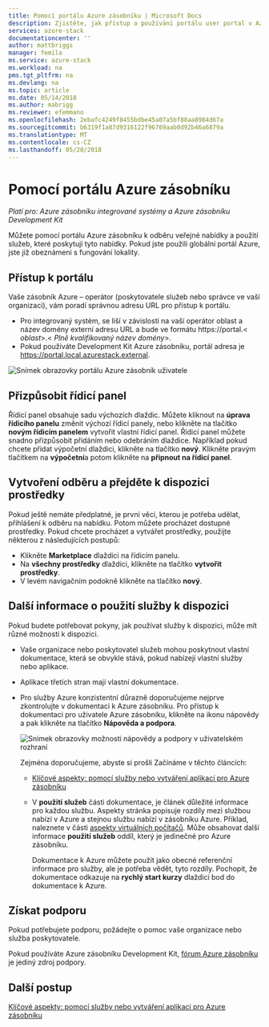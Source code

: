 ```yaml
---
title: Pomocí portálu Azure zásobníku | Microsoft Docs
description: Zjistěte, jak přístup a používání portálu user portal v Azure zásobníku.
services: azure-stack
documentationcenter: ''
author: mattbriggs
manager: femila
ms.service: azure-stack
ms.workload: na
pms.tgt_pltfrm: na
ms.devlang: na
ms.topic: article
ms.date: 05/14/2018
ms.author: mabrigg
ms.reviewer: efemmano
ms.openlocfilehash: 2ebafc4249f8455bdbe45a07a5bf88aa8984d67a
ms.sourcegitcommit: b6319f1a87d9316122f96769aab0d92b46a6879a
ms.translationtype: MT
ms.contentlocale: cs-CZ
ms.lasthandoff: 05/20/2018
---
```

# <a name="using-the-azure-stack-portal"></a>Pomocí portálu Azure zásobníku

*Platí pro: Azure zásobníku integrované systémy a Azure zásobníku Development Kit*

Můžete pomocí portálu Azure zásobníku k odběru veřejné nabídky a použití služeb, které poskytují tyto nabídky. Pokud jste použili globální portál Azure, jste již obeznámeni s fungování lokality.

## <a name="access-the-portal"></a>Přístup k portálu

Vaše zásobník Azure – operátor (poskytovatele služeb nebo správce ve vaší organizaci), vám poradí správnou adresu URL pro přístup k portálu.

- Pro integrovaný systém, se liší v závislosti na vaší operátor oblast a název domény externí adresu URL a bude ve formátu https://portal.&lt; *oblast*&gt;.&lt; *Plně kvalifikovaný název domény*&gt;.
- Pokud používáte Development Kit Azure zásobníku, portál adresa je https://portal.local.azurestack.external.

![Snímek obrazovky portálu Azure zásobník uživatele](media/azure-stack-use-portal/UserPortal.png)

## <a name="customize-the-dashboard"></a>Přizpůsobit řídicí panel

Řídicí panel obsahuje sadu výchozích dlaždic. Můžete kliknout na **úprava řídicího panelu** změnit výchozí řídicí panely, nebo klikněte na tlačítko **novým řídicím panelem** vytvořit vlastní řídicí panel. Řídicí panel můžete snadno přizpůsobit přidáním nebo odebráním dlaždice. Například pokud chcete přidat výpočetní dlaždici, klikněte na tlačítko **nový**. Klikněte pravým tlačítkem na **výpočetní**a potom klikněte na **připnout na řídicí panel**.

## <a name="create-subscription-and-browse-available-resources"></a>Vytvoření odběru a přejděte k dispozici prostředky
 
Pokud ještě nemáte předplatné, je první věcí, kterou je potřeba udělat, přihlášení k odběru na nabídku. Potom můžete procházet dostupné prostředky. Pokud chcete procházet a vytvářet prostředky, použijte některou z následujících postupů:

- Klikněte **Marketplace** dlaždici na řídicím panelu.
- Na **všechny prostředky** dlaždici, klikněte na tlačítko **vytvořit prostředky**.
- V levém navigačním podokně klikněte na tlačítko **nový**.

## <a name="learn-how-to-use-available-services"></a>Další informace o použití služby k dispozici

Pokud budete potřebovat pokyny, jak používat služby k dispozici, může mít různé možnosti k dispozici.

- Vaše organizace nebo poskytovatel služeb mohou poskytnout vlastní dokumentace, která se obvykle stává, pokud nabízejí vlastní služby nebo aplikace.
- Aplikace třetích stran mají vlastní dokumentace.
- Pro služby Azure konzistentní důrazně doporučujeme nejprve zkontrolujte v dokumentaci k Azure zásobníku. Pro přístup k dokumentaci pro uživatele Azure zásobníku, klikněte na ikonu nápovědy a pak klikněte na tlačítko **Nápověda a podpora**.
 
    ![Snímek obrazovky možnosti nápovědy a podpory v uživatelském rozhraní](media/azure-stack-use-portal/HelpAndSupport.png)

    Zejména doporučujeme, abyste si prošli Začínáme v těchto článcích:

    - [Klíčové aspekty: pomocí služby nebo vytváření aplikací pro Azure zásobníku](azure-stack-considerations.md)
    - V **použití služeb** části dokumentace, je článek důležité informace pro každou službu. Aspekty stránka popisuje rozdíly mezi službou nabízí v Azure a stejnou službu nabízí v zásobníku Azure. Příklad, naleznete v části [aspekty virtuálních počítačů](azure-stack-vm-considerations.md). Může obsahovat další informace **použití služeb** oddíl, který je jedinečné pro Azure zásobníku.
     
      Dokumentace k Azure můžete použít jako obecné referenční informace pro služby, ale je potřeba vědět, tyto rozdíly. Pochopit, že dokumentace odkazuje na **rychlý start kurzy** dlaždici bod do dokumentace k Azure.

## <a name="get-support"></a>Získat podporu

Pokud potřebujete podporu, požádejte o pomoc vaše organizace nebo služba poskytovatele.

Pokud používáte Azure zásobníku Development Kit, [fórum Azure zásobníku](https://social.msdn.microsoft.com/Forums/azure/home?forum=azurestack) je jediný zdroj podpory.

## <a name="next-steps"></a>Další postup

[Klíčové aspekty: pomocí služby nebo vytváření aplikací pro Azure zásobníku](azure-stack-considerations.md)
